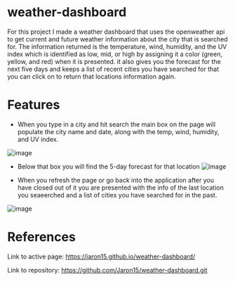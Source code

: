 # weather-dashboard
For this project I made a weather dashboard that uses the openweather api to get current and future weather information about the city that is searched for. The information returned is the temperature, wind, humidity, and the UV index which is identified as low, mid, or high by assigning it a color (green, yellow, and red) when it is presented. it also gives you the forecast for the next five days and keeps a list of recent cities you have searched for that you can click on to return that locations information again.

# Features
* When you type in a city and hit search the main box on the page will populate the city name and date, along with the temp, wind, humidity, and UV index.

 ![image](https://user-images.githubusercontent.com/87290877/132928301-706b4630-ffbf-4287-9c0d-16a23964a2e9.png)

* Below that box you will find the 5-day forecast for that location 
 ![image](https://user-images.githubusercontent.com/87290877/132928342-6579fea2-02e4-4bbc-bdd5-9cbfea4d35d9.png)
 
* When you refresh the page or go back into the application after you have closed out of it you are presented with the info of the last location you seaeerched and a list of cities you have searched for in the past.

![image](https://user-images.githubusercontent.com/87290877/132928417-9113bfb2-8b01-4458-a1eb-3f1b5ea7413d.png)

# References
Link to active page: https://jaron15.github.io/weather-dashboard/

Link to repository: https://github.com/Jaron15/weather-dashboard.git
